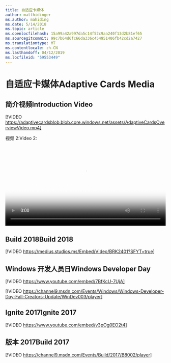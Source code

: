 ```yaml
---
title: 自适应卡媒体
author: matthidinger
ms.author: mahiding
ms.date: 5/14/2018
ms.topic: article
ms.openlocfilehash: 15a99a42a997da5c14f52c9aa240f13d2b81ef65
ms.sourcegitcommit: 99c7b64d6fc66da336c454951406fb42cd2a7427
ms.translationtype: MT
ms.contentlocale: zh-CN
ms.lasthandoff: 04/12/2019
ms.locfileid: "59553449"
---
```

# <a name="adaptive-cards-media"></a><span data-ttu-id="1e80c-102">自适应卡媒体</span><span class="sxs-lookup"><span data-stu-id="1e80c-102">Adaptive Cards Media</span></span>

## <a name="introduction-video"></a><span data-ttu-id="1e80c-103">简介视频</span><span class="sxs-lookup"><span data-stu-id="1e80c-103">Introduction Video</span></span>

[!VIDEO https://adaptivecardsblob.blob.core.windows.net/assets/AdaptiveCardsOverviewVideo.mp4]

<span data-ttu-id="1e80c-104">视频 2:</span><span class="sxs-lookup"><span data-stu-id="1e80c-104">Video 2:</span></span>

<video controls width="100%" poster="../content/videoposter.png">
    <source src="https://adaptivecardsblob.blob.core.windows.net/assets/AdaptiveCardsOverviewVideo.mp4" type="video/mp4">
</video>

## <a name="build-2018"></a><span data-ttu-id="1e80c-105">Build 2018</span><span class="sxs-lookup"><span data-stu-id="1e80c-105">Build 2018</span></span>

[!VIDEO https://medius.studios.ms/Embed/Video/BRK2401?SFYT=true]

## <a name="windows-developer-day"></a><span data-ttu-id="1e80c-106">Windows 开发人员日</span><span class="sxs-lookup"><span data-stu-id="1e80c-106">Windows Developer Day</span></span>

[!VIDEO https://www.youtube.com/embed/7BfKcU-7UjA]

[!VIDEO https://channel9.msdn.com/Events/Windows/Windows-Developer-Day-Fall-Creators-Update/WinDev003/player]

## <a name="ignite-2017"></a><span data-ttu-id="1e80c-107">Ignite 2017</span><span class="sxs-lookup"><span data-stu-id="1e80c-107">Ignite 2017</span></span>

[!VIDEO https://www.youtube.com/embed/v3pOg0EO2t4]

## <a name="build-2017"></a><span data-ttu-id="1e80c-108">版本 2017</span><span class="sxs-lookup"><span data-stu-id="1e80c-108">Build 2017</span></span> 

[!VIDEO https://channel9.msdn.com/Events/Build/2017/B8002/player]

